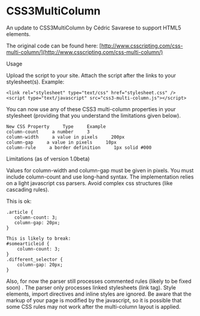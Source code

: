 # CSS3MultiColumn
An update to CSS3MultiColumn by Cédric Savarese to support HTML5 elements.

The original code can be found here: [http://www.csscripting.com/css-multi-column/](http://www.csscripting.com/css-multi-column/)

Usage

Upload the script to your site. Attach the script after the links to your stylesheet(s). Example:

```
<link rel="stylesheet" type="text/css" href="stylesheet.css" />
<script type="text/javascript" src="css3-multi-column.js"></script>
```

You can now use any of these CSS3 multi-column properties in your stylesheet (providing that you understand the limitations given below).

```
New CSS Property     Type     Example
column-count     a number     3
column-width     a value in pixels     200px
column-gap     a value in pixels     10px
column-rule     a border definition     1px solid #000
```

Limitations (as of version 1.0beta)

Values for column-width and column-gap must be given in pixels. You must include column-count and use long-hand syntax. The implementation relies on a light javascript css parsers. Avoid complex css structures (like cascading rules).

This is ok:

```
.article {
   column-count: 3;
   column-gap: 20px;
}

This is likely to break:
#somearticleid {
    column-count: 3;
}
.different_selector {
    column-gap: 20px;
}
```

Also, for now the parser still processes commented rules (likely to be fixed soon) . The parser only processes linked stylesheets (link tag). Style elements, import directives and inline styles are ignored. Be aware that the markup of your page is modified by the javascript, so it is possible that some CSS rules may not work after the multi-column layout is applied.
